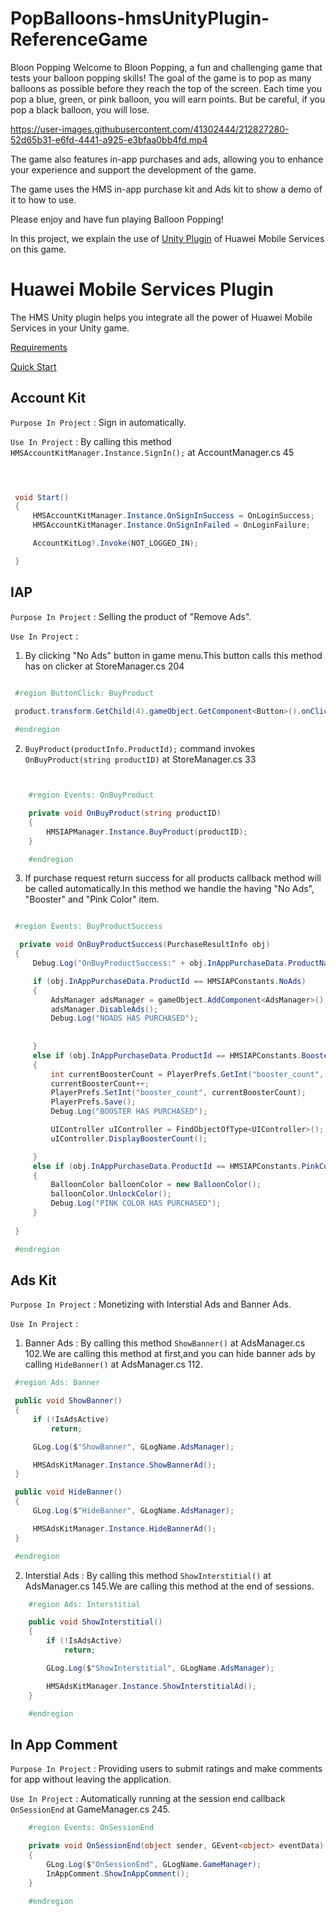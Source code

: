 # PopBalloons-hmsUnityPlugin-ReferenceGame

Bloon Popping
Welcome to Bloon Popping, a fun and challenging game that tests your balloon popping skills! The goal of the game is to pop as many balloons as possible before they reach the top of the screen. Each time you pop a blue, green, or pink balloon, you will earn points. But be careful, if you pop a black balloon, you will lose.




https://user-images.githubusercontent.com/41302444/212827280-52d65b31-e6fd-4441-a925-e3bfaa0bb4fd.mp4



The game also features in-app purchases and ads, allowing you to enhance your experience and support the development of the game.

The game uses the HMS in-app purchase kit and Ads kit to show a demo of it to how to use.

Please enjoy and have fun playing Balloon Popping!

In this project, we explain the use of [Unity Plugin](https://github.com/EvilMindDevs/hms-unity-plugin) of Huawei Mobile Services on this game.

# Huawei Mobile Services Plugin

The HMS Unity plugin helps you integrate all the power of Huawei Mobile Services in your Unity game.

[Requirements](https://evilminddevs.gitbook.io/hms-unity-plugin-beta/getting-started/what-you-will-need)

[Quick Start](https://evilminddevs.gitbook.io/hms-unity-plugin-beta/getting-started/quick-start)



## Account Kit

`Purpose In Project` :  Sign in automatically.


 `Use In Project` : By calling this method `HMSAccountKitManager.Instance.SignIn();` at AccountManager.cs 45

   ```csharp

    

    void Start()
    {
        HMSAccountKitManager.Instance.OnSignInSuccess = OnLoginSuccess;
        HMSAccountKitManager.Instance.OnSignInFailed = OnLoginFailure;

        AccountKitLog?.Invoke(NOT_LOGGED_IN);

    }


  ```



## IAP

`Purpose In Project` :  Selling the product of "Remove Ads".


 `Use In Project` : 
 
 1. By clicking "No Ads" button in game menu.This button calls this method has on clicker at StoreManager.cs 204

   ```csharp

    #region ButtonClick: BuyProduct

    product.transform.GetChild(4).gameObject.GetComponent<Button>().onClick.AddListener(delegate { BuyProduct(productInfo.ProductId); });
    
    #endregion

  ```

2. ` BuyProduct(productInfo.ProductId); ` command invokes `OnBuyProduct(string productID)` at StoreManager.cs 33


```csharp


    #region Events: OnBuyProduct

    private void OnBuyProduct(string productID)
    {
        HMSIAPManager.Instance.BuyProduct(productID);
    }

    #endregion


```

  3. If purchase request return success for all products callback method will be called automatically.In this method we handle the having "No Ads", "Booster" and "Pink Color" item.


   ```csharp

    #region Events: BuyProductSuccess

     private void OnBuyProductSuccess(PurchaseResultInfo obj)
    {
        Debug.Log("OnBuyProductSuccess:" + obj.InAppPurchaseData.ProductName);

        if (obj.InAppPurchaseData.ProductId == HMSIAPConstants.NoAds)
        {
            AdsManager adsManager = gameObject.AddComponent<AdsManager>();
            adsManager.DisableAds();
            Debug.Log("NOADS HAS PURCHASED");
            
            
        }
        else if (obj.InAppPurchaseData.ProductId == HMSIAPConstants.Booster)
        {
            int currentBoosterCount = PlayerPrefs.GetInt("booster_count", 0);
            currentBoosterCount++;
            PlayerPrefs.SetInt("booster_count", currentBoosterCount);
            PlayerPrefs.Save();
            Debug.Log("BOOSTER HAS PURCHASED");

            UIController uIController = FindObjectOfType<UIController>();
            uIController.DisplayBoosterCount();

        }
        else if (obj.InAppPurchaseData.ProductId == HMSIAPConstants.PinkColor)
        {
            BalloonColor balloonColor = new BalloonColor();
            balloonColor.UnlockColor();
            Debug.Log("PINK COLOR HAS PURCHASED");
        }
       
    }

    #endregion


  ```




## Ads Kit

`Purpose In Project` :  Monetizing with Interstial Ads and Banner Ads.


`Use In Project` : 
 
 1. Banner Ads : By calling this method `ShowBanner()` at AdsManager.cs 102.We are calling this method at first,and you can hide banner ads by calling `HideBanner()` at AdsManager.cs 112.

   ```csharp
    #region Ads: Banner

    public void ShowBanner()
    {
        if (!IsAdsActive)
            return;

        GLog.Log($"ShowBanner", GLogName.AdsManager);

        HMSAdsKitManager.Instance.ShowBannerAd();
    }

    public void HideBanner()
    {
        GLog.Log($"HideBanner", GLogName.AdsManager);

        HMSAdsKitManager.Instance.HideBannerAd();
    }

    #endregion
  ```


2. Interstial Ads : By calling this method `ShowInterstitial()` at AdsManager.cs 145.We are calling this method at the end of sessions.

```csharp
    #region Ads: Interstitial

    public void ShowInterstitial()
    {
        if (!IsAdsActive)
            return;

        GLog.Log($"ShowInterstitial", GLogName.AdsManager);

        HMSAdsKitManager.Instance.ShowInterstitialAd();
    }

    #endregion
```





## In App Comment

`Purpose In Project` : Providing users to submit ratings and make comments for app without leaving the application.

 `Use In Project` : Automatically running at the session end callback  `OnSessionEnd` at GameManager.cs 245.

```csharp
    #region Events: OnSessionEnd

    private void OnSessionEnd(object sender, GEvent<object> eventData)
    {
        GLog.Log($"OnSessionEnd", GLogName.GameManager);
        InAppComment.ShowInAppComment();
    }

    #endregion
```


